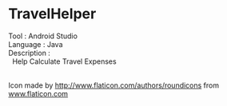 # TravelHelper

Tool : Android Studio <br />
Language : Java<br />
Description : <br />
&nbsp; Help Calculate Travel Expenses<br /><br />


Icon made by http://www.flaticon.com/authors/roundicons from www.flaticon.com 
